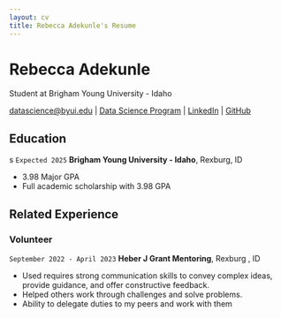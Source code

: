 ```yaml
---
layout: cv
title: Rebecca Adekunle's Resume
---
```

# Rebecca Adekunle
Student at Brigham Young University - Idaho

<div id="webaddress">
<a href="datascience@byui.edu">datascience@byui.edu</a>
| <a href="https://byuidatascience.github.io/development.html">Data Science Program</a>
| <a href="https://www.linkedin.com/groups/13537407/">LinkedIn</a>
| <a href="https://github.com/byuids-resumes">GitHub</a>
</div>

<!-- https://www.monique.tech/the-art-of-markdown -->

## Education
s
`Expected 2025`
__Brigham Young University - Idaho__, Rexburg, ID

- 3.98 Major GPA
- Full academic scholarship with 3.98 GPA

## Related Experience

### Volunteer

`September 2022 - April 2023`
__Heber J Grant Mentoring__, Rexburg , ID

- Used requires strong communication skills to convey complex ideas, provide guidance, and offer constructive feedback.
- Helped others work through challenges and solve problems.
- Ability to delegate duties to my peers and work with them









<!-- ### Footer

Last updated: May 2013 -->


